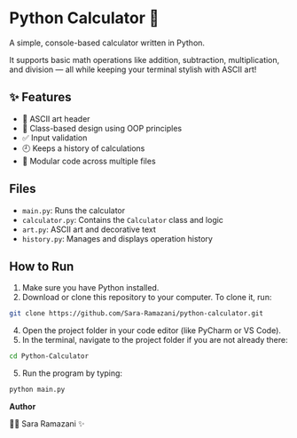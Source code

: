 # Python Calculator 🧮

A simple, console-based calculator written in Python.

It supports basic math operations like addition, subtraction, multiplication, and division — all while keeping your terminal stylish with ASCII art!

## ✨ Features
- 🎨 ASCII art header
- 🧠 Class-based design using OOP principles
- ✅ Input validation
- 🕘 Keeps a history of calculations
- 📁 Modular code across multiple files

## Files
- `main.py`: Runs the calculator
- `calculator.py`: Contains the `Calculator` class and logic
- `art.py`: ASCII art and decorative text
- `history.py`: Manages and displays operation history


## How to Run
1. Make sure you have Python installed. 
2. Download or clone this repository to your computer. To clone it, run:
```bash
git clone https://github.com/Sara-Ramazani/python-calculator.git
```
4. Open the project folder in your code editor (like PyCharm or VS Code).
5. In the terminal, navigate to the project folder if you are not already there:
```bash
cd Python-Calculator
```
5. Run the program by typing:
```bash
python main.py
```

**Author** 

👩‍💻  Sara Ramazani ✨

